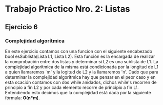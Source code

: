 # Trabajo Práctico Nro. 2: Listas

## Ejercicio 6
### Complejidad algorítmica
En este ejercicio contamos con una funcion con el siguiente encabezado bool esSublista(Lista L1, Lista L2).
Esta función es la encargada de realizar la comprobación entre dos listas y determinar si L2 es una sublista de L1.
La complejidad algorítmica de la misma está condicionada por la longitud de L1 a quien llamaremos 'm' y la logitud de L2 y la llamaremos 'n'.
Dado que para determinar la complejidad algorítmica hay que pensar en el peor caso y en esta ocación contamos con dos while anidados,
dichos while's recorren de principio a fin L2 y por cada elemento recorre de principio a fin L1.
Entendiendo esto decimos que la complejidad está dada por la siguiente fórmula: **O(n*m)**.
